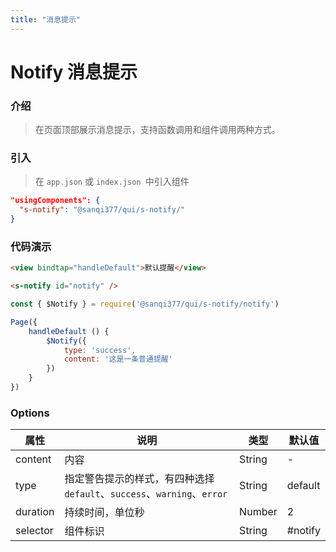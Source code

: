```yaml
---
title: "消息提示"
---
```


# Notify 消息提示

### 介绍

> 在页面顶部展示消息提示，支持函数调用和组件调用两种方式。

### 引入

> 在 `app.json` 或 `index.json `中引入组件

```json
"usingComponents": {
  "s-notify": "@sanqi377/qui/s-notify/"
}
```

<a-alert
      message="Notify 组件主要依靠 JavaScript 主动调用，所以只需在 wxml 中添加一个组件，并设置 id，其余配置在 .js 里完成。"
      description="如果只有一个 Notify 组件，建议将 id 设置为 #notify selector 属性来指定。"
      type="info"
      show-icon
    />

### 代码演示

```html
<view bindtap="handleDefault">默认提醒</view>

<s-notify id="notify" />
```

```js
const { $Notify } = require('@sanqi377/qui/s-notify/notify')

Page({
    handleDefault () {
        $Notify({
            type: 'success',
            content: '这是一条普通提醒'
        })
    }
})
```

### Options

| 属性     | 说明                                                                    | 类型   | 默认值  |
| -------- | ----------------------------------------------------------------------- | ------ | ------- |
| content  | 内容                                                                    | String | -       |
| type     | 指定警告提示的样式，有四种选择 `default`、`success`、`warning`、`error` | String | default |
| duration | 持续时间，单位秒                                                        | Number | 2       |
| selector | 组件标识                                                                | String | #notify |
